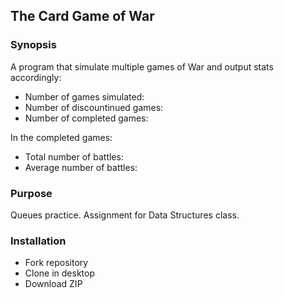 ## The Card Game of War
### Synopsis
A program that simulate multiple games of War and output stats accordingly:

+ Number of games simulated:
+ Number of discountinued games:
+ Number of completed games:

In the completed games:
+ Total number of battles:
+ Average number of battles:

### Purpose
Queues practice. Assignment for Data Structures class.

### Installation
+ Fork repository
+ Clone in desktop
+ Download ZIP

